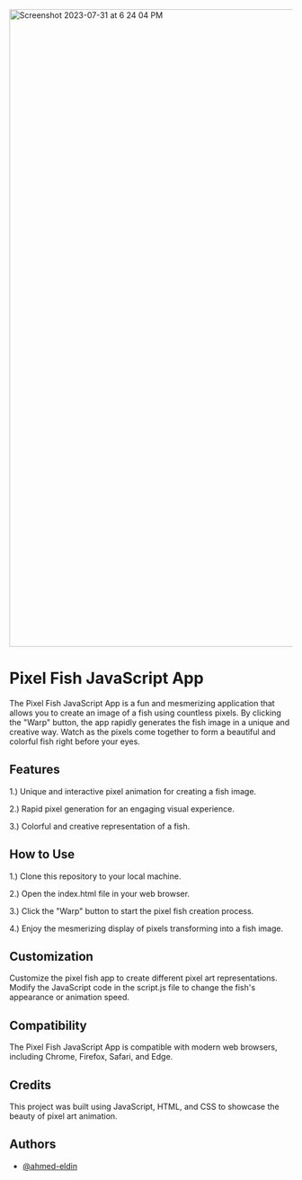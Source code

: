
<img width="1135" alt="Screenshot 2023-07-31 at 6 24 04 PM" src="https://github.com/ahmed-eldin/pixel-fish-js/assets/111728755/998217af-fbd4-4617-9a7c-fb6b307b83ae">



# Pixel Fish JavaScript App

The Pixel Fish JavaScript App is a fun and mesmerizing application that allows you to create an image of a fish using countless pixels. By clicking the "Warp" button, the app rapidly generates the fish image in a unique and creative way. Watch as the pixels come together to form a beautiful and colorful fish right before your eyes.

## Features

1.) Unique and interactive pixel animation for creating a fish image.

2.) Rapid pixel generation for an engaging visual experience.

3.) Colorful and creative representation of a fish.
## How to Use

1.) Clone this repository to your local machine.

2.) Open the index.html file in your web browser.

3.) Click the "Warp" button to start the pixel fish creation process.

4.) Enjoy the mesmerizing display of pixels transforming into a fish image.
## Customization

Customize the pixel fish app to create different pixel art representations. Modify the JavaScript code in the script.js file to change the fish's appearance or animation speed.
## Compatibility

The Pixel Fish JavaScript App is compatible with modern web browsers, including Chrome, Firefox, Safari, and Edge.
## Credits

This project was built using JavaScript, HTML, and CSS to showcase the beauty of pixel art animation.
## Authors

- [@ahmed-eldin](https://www.github.com/ahmed-eldin)
